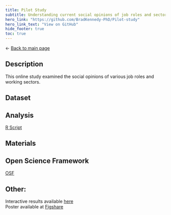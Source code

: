 ```yaml
---
title: Pilot Study
subtitle: Understanding current social opinions of job roles and sectors of work
hero_link: "https://github.com/BradKennedy-PhD/Pilot-study"
hero_link_text: "View on GitHub"
hide_footer: true 
toc: true
---
```

<- [Back to main page](https://bradkennedy-phd.github.io/)  

## Description
This online study examined the social opinions of various job roles and working sectors.

## Dataset

## Analysis
[R Script](/Pilot-study/Pilot-analysis-markdown)

## Materials

## Open Science Framework
[OSF](https://osf.io/w279r/)


## Other:
Interactive results available [here](http://apps.bradleykennedy.co.uk/pilotdata/)  
Poster available at [Figshare](https://doi.org/10.6084/m9.figshare.6860342.v1)  
